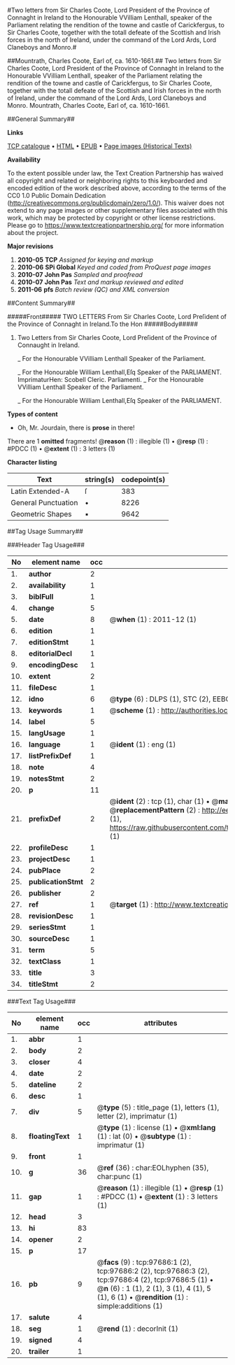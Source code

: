 #Two letters from Sir Charles Coote, Lord President of the Province of Connaght in Ireland to the Honourable VVilliam Lenthall, speaker of the Parliament relating the rendition of the towne and castle of Carickfergus, to Sir Charles Coote, together with the totall defeate of the Scottish and Irish forces in the north of Ireland, under the command of the Lord Ards, Lord Claneboys and Monro.#

##Mountrath, Charles Coote, Earl of, ca. 1610-1661.##
Two letters from Sir Charles Coote, Lord President of the Province of Connaght in Ireland to the Honourable VVilliam Lenthall, speaker of the Parliament relating the rendition of the towne and castle of Carickfergus, to Sir Charles Coote, together with the totall defeate of the Scottish and Irish forces in the north of Ireland, under the command of the Lord Ards, Lord Claneboys and Monro.
Mountrath, Charles Coote, Earl of, ca. 1610-1661.

##General Summary##

**Links**

[TCP catalogue](http://www.ota.ox.ac.uk/tcp/)  • 
[HTML](http://tei.it.ox.ac.uk/tcp/Texts-HTML/free/A51/A51523.html)  • 
[EPUB](http://tei.it.ox.ac.uk/tcp/Texts-EPUB/free/A51/A51523.epub) • 
[Page images (Historical Texts)](https://historicaltexts.jisc.ac.uk/eebo-13111707e)

**Availability**

To the extent possible under law, the Text Creation Partnership has waived all copyright and related or neighboring rights to this keyboarded and encoded edition of the work described above, according to the terms of the CC0 1.0 Public Domain Dedication (http://creativecommons.org/publicdomain/zero/1.0/). This waiver does not extend to any page images or other supplementary files associated with this work, which may be protected by copyright or other license restrictions. Please go to https://www.textcreationpartnership.org/ for more information about the project.

**Major revisions**

1. __2010-05__ __TCP__ *Assigned for keying and markup*
1. __2010-06__ __SPi Global__ *Keyed and coded from ProQuest page images*
1. __2010-07__ __John Pas__ *Sampled and proofread*
1. __2010-07__ __John Pas__ *Text and markup reviewed and edited*
1. __2011-06__ __pfs__ *Batch review (QC) and XML conversion*

##Content Summary##

#####Front#####
TWO LETTERS From Sir Charles Coote, Lord Preſident of the Province of Connaght in Ireland.To the Hon
#####Body#####

1. Two Letters from Sir Charles Coote, Lord Preſident of the Province of Connaught in Ireland.

    _ For the Honourable VVilliam Lenthall Speaker of the Parliament.

    _ For the Honourable William Lenthall,Eſq Speaker of the PARLIAMENT.
ImprimaturHen: Scobell Cleric. Parliamenti.
    _ For the Honourable VVilliam Lenthall Speaker of the Parliament.

    _ For the Honourable William Lenthall,Eſq Speaker of the PARLIAMENT.

**Types of content**

  * Oh, Mr. Jourdain, there is **prose** in there!

There are 1 **omitted** fragments! 
 @__reason__ (1) : illegible (1)  •  @__resp__ (1) : #PDCC (1)  •  @__extent__ (1) : 3 letters (1)

**Character listing**


|Text|string(s)|codepoint(s)|
|---|---|---|
|Latin Extended-A|ſ|383|
|General Punctuation|•|8226|
|Geometric Shapes|▪|9642|

##Tag Usage Summary##

###Header Tag Usage###

|No|element name|occ|attributes|
|---|---|---|---|
|1.|__author__|2||
|2.|__availability__|1||
|3.|__biblFull__|1||
|4.|__change__|5||
|5.|__date__|8| @__when__ (1) : 2011-12 (1)|
|6.|__edition__|1||
|7.|__editionStmt__|1||
|8.|__editorialDecl__|1||
|9.|__encodingDesc__|1||
|10.|__extent__|2||
|11.|__fileDesc__|1||
|12.|__idno__|6| @__type__ (6) : DLPS (1), STC (2), EEBO-CITATION (1), OCLC (1), VID (1)|
|13.|__keywords__|1| @__scheme__ (1) : http://authorities.loc.gov/ (1)|
|14.|__label__|5||
|15.|__langUsage__|1||
|16.|__language__|1| @__ident__ (1) : eng (1)|
|17.|__listPrefixDef__|1||
|18.|__note__|4||
|19.|__notesStmt__|2||
|20.|__p__|11||
|21.|__prefixDef__|2| @__ident__ (2) : tcp (1), char (1)  •  @__matchPattern__ (2) : ([0-9\-]+):([0-9IVX]+) (1), (.+) (1)  •  @__replacementPattern__ (2) : http://eebo.chadwyck.com/downloadtiff?vid=$1&page=$2 (1), https://raw.githubusercontent.com/textcreationpartnership/Texts/master/tcpchars.xml#$1 (1)|
|22.|__profileDesc__|1||
|23.|__projectDesc__|1||
|24.|__pubPlace__|2||
|25.|__publicationStmt__|2||
|26.|__publisher__|2||
|27.|__ref__|1| @__target__ (1) : http://www.textcreationpartnership.org/docs/. (1)|
|28.|__revisionDesc__|1||
|29.|__seriesStmt__|1||
|30.|__sourceDesc__|1||
|31.|__term__|5||
|32.|__textClass__|1||
|33.|__title__|3||
|34.|__titleStmt__|2||


###Text Tag Usage###

|No|element name|occ|attributes|
|---|---|---|---|
|1.|__abbr__|1||
|2.|__body__|2||
|3.|__closer__|4||
|4.|__date__|2||
|5.|__dateline__|2||
|6.|__desc__|1||
|7.|__div__|5| @__type__ (5) : title_page (1), letters (1), letter (2), imprimatur (1)|
|8.|__floatingText__|1| @__type__ (1) : license (1)  •  @__xml:lang__ (1) : lat (0)  •  @__subtype__ (1) : imprimatur (1)|
|9.|__front__|1||
|10.|__g__|36| @__ref__ (36) : char:EOLhyphen (35), char:punc (1)|
|11.|__gap__|1| @__reason__ (1) : illegible (1)  •  @__resp__ (1) : #PDCC (1)  •  @__extent__ (1) : 3 letters (1)|
|12.|__head__|3||
|13.|__hi__|83||
|14.|__opener__|2||
|15.|__p__|17||
|16.|__pb__|9| @__facs__ (9) : tcp:97686:1 (2), tcp:97686:2 (2), tcp:97686:3 (2), tcp:97686:4 (2), tcp:97686:5 (1)  •  @__n__ (6) : 1 (1), 2 (1), 3 (1), 4 (1), 5 (1), 6 (1)  •  @__rendition__ (1) : simple:additions (1)|
|17.|__salute__|4||
|18.|__seg__|1| @__rend__ (1) : decorInit (1)|
|19.|__signed__|4||
|20.|__trailer__|1||
